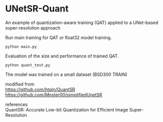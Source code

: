 # UNetSR-Quant
An example of quantization-aware training (QAT) applied to a UNet-based super-resolution approach

Run main training for QAT or float32 model training.
```
python main.py
```

Evaluation of the size and performance of trained QAT.
```
python quant_test.py
```

The model was trained on a small dataset (BSD300 TRAIN)

modified from  
https://github.com/htqin/QuantSR  
https://github.com/Mnster00/simplifiedUnetSR

references  
QuantSR: Accurate Low-bit Quantization for Efficient Image Super-Resolution
